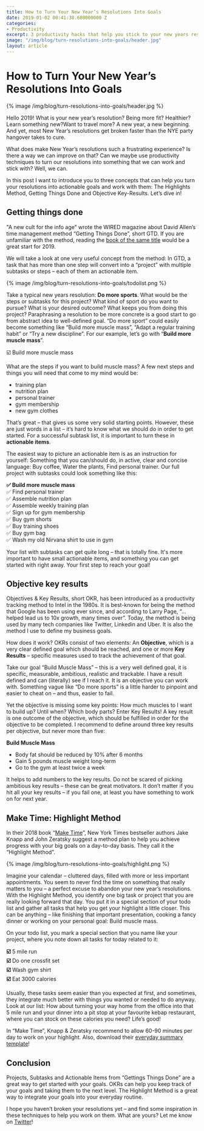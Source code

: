 ```yaml
---
title: How to Turn Your New Year’s Resolutions Into Goals
date: 2019-01-02 00:41:38.680000000 Z
categories:
- Productivity
excerpt: 3 productivity hacks that help you stick to your new years resolutions
image: "/img/blog/turn-resolutions-into-goals/header.jpg"
layout: article
---
```


# How to Turn Your New Year’s Resolutions Into Goals

{% image /img/blog/turn-resolutions-into-goals/header.jpg %}

Hello 2019! What is your new year’s resolution? Being more fit? Healthier? Learn something new?Want to travel more? A new year, a new beginning. And yet, most New Year’s resolutions get broken faster than the NYE party hangover takes to cure.

What does make New Year’s resolutions such a frustrating experience? Is there a way we can improve on that? Can we maybe use productivity techniques to turn our resolutions into something that we can work and stick with? Well, we can.

In this post I want to introduce you to three concepts that can help you turn your resolutions into actionable goals and work with them: The Highlights Method, Getting Things Done and Objective Key-Results. Let’s dive in!

## Getting things done

"A new cult for the info age” wrote the WIRED magazine about David Allen’s time management method “Getting Things Done”, short GTD. If you are unfamiliar with the method, reading the [book of the same title](https://www.amazon.com/Getting-Things-Done-Stress-Free-Productivity/dp/0143126563/ref=sr_1_1) would be a great start for 2019. 

We will take a look at one very useful concept from the method: In GTD, a task that has more than one step will convert into a “project” with multiple subtasks or steps – each of them an actionable item.

{% image /img/blog/turn-resolutions-into-goals/todolist.png %}

Take a typical new years resolution: **Do more sports**. 
What would be the steps or subtasks for this project? What kind of sport do you want to pursue? What is your desired outcome? What keeps you from doing this project?
Paraphrasing a resolution to be more concrete is a good start to go from abstract idea to well-defined goal. “Do more sport” could easily become something like “Build more muscle mass”, “Adapt a regular training habit” or “Try a new discipline”. For our example, let’s go with “**Build more muscle mass**”.

☑️ Build more muscle mass

What are the steps if you want to build muscle mass? A few next steps and things you will need that come to my mind would be:

- training plan
- nutrition plan
- personal trainer
- gym membership
- new gym clothes

That’s great – that gives us some very solid starting points. However, these are just words in a list – it’s hard to know what we should do in order to get started. For a successful subtask list, it is important to turn these in **actionable items**. 

The easiest way to picture an actionable item is as an instruction for yourself: Something that you can/should do, in active, clear and concise language: Buy coffee, Water the plants, Find personal trainer. Our full project with subtasks could look something like this:

**✅ Build more muscle mass**<br>
✅ Find personal trainer<br>
✅ Assemble nutrition plan<br>
✅ Assemble weekly training plan<br>
✅ Sign up for gym membership<br>
✅ Buy gym shorts<br>
✅ Buy training shoes<br>
✅ Buy gym bag<br>
✅ Wash my old Nirvana shirt to use in gym<br>

Your list with subtasks can get quite long – that is totally fine. It's more important to have small actionable items, and something you can get started with right away. Your first step to reach your goal!

## Objective key results

Objectives & Key Results, short OKR, has been introduced as a productivity tracking method to Intel in the 1980s. It is best-known for being the method that Google has been using ever since, and according to Larry Page, “… helped lead us to 10x growth, many times over”. Today, the method is being used by many tech companies like Twitter, Linkedin and Uber. It is also the method I use to define my business goals.

How does it work? OKRs consist of two elements: An **Objective**, which is a very clear defined goal which should be reached, and one or more **Key Results** – specific measures used to track the achievement of that goal.

Take our goal “Build Muscle Mass” – this is a very well defined goal, it is specific, measurable, ambitious, realistic and trackable. I have a result defined and can (literally) see if I reach it. It is an objective you can work with. Something vague like “Do more sports” is a little harder to pinpoint and easier to cheat on – and thus, easier to fail.

Yet the objective is missing some key points: How much muscles to I want to build up? Until when? Which body parts? Enter Key Results! A key result is one outcome of the objective, which should be fulfilled in order for the objective to be completed. I recommend to define around three key results per objective, but never more than five:

**Build Muscle Mass**

- Body fat should be reduced by 10% after 6 months
- Gain 5 pounds muscle weight long-term
- Go to the gym at least twice a week

It helps to add numbers to the key results. Do not be scared of picking ambitious key results – these can be great motivators. It don’t matter if you hit all your key results – if you fail one, at least you have something to work on for next year. 

## Make Time: Highlight Method

In their 2018 book “[Make Time](https://www.amazon.com/Make-Time-Focus-Matters-Every/dp/0525572422/ref=sr_1_1)”, New York Times bestseller authors Jake Knapp and John Zeratsky suggest a method plan to help you achieve progress with your big goals on a day-to-day basis. They call it the “Highlight Method”.

{% image /img/blog/turn-resolutions-into-goals/highlight.png %}

Imagine your calendar – cluttered days, filled with more or less important appointments. You seem to never find the time on something that really matters to you – a perfect excuse to abandon your new year’s resolutions. With the Highlight Method, you identify one big task or project that you are really looking forward that day. You put it in a special section of your todo list and gather all tasks that help you get your highlight a little closer. This can be anything – like finishing that important presentation, cooking a fancy dinner or working on your personal goal: Build muscle mass.

On your todo list, you mark a special section that you name like your project, where you note down all tasks for today related to it:

**☑️** 5 mile run<br>
**☑️** Do one crossfit set<br>
**☑️** Wash gym shirt<br>
**☑️** Eat 3000 calories

Usually, these tasks seem easier than you expected at first, and sometimes, they integrate much better with things you wanted or needed to do anyway. Look at our list: How about turning your way home from the office into that 5 mile run and your dinner into a pit stop at your favourite kebap restaurant, where you can stock on these calories you need? Life’s good!

In “Make Time”, Knapp & Zeratsky recommend to allow 60-90 minutes per day to work on your highlight. Also, download their [everyday summary template](https://maketimebook.com/tools/)!

## Conclusion

Projects, Subtasks and Actionable Items from “Gettings Things Done” are a great way to get started with your goals. OKRs can help you keep track of your goals and taking them to the next level. The Highlight Method is a great way to integrate your goals into your everyday routine.

I hope you haven’t broken your resolutions yet – and find some inspiration in these techniques to help you work on them. What are yours? Let me know on [Twitter](https://twitter.com/johannesippen/)!

